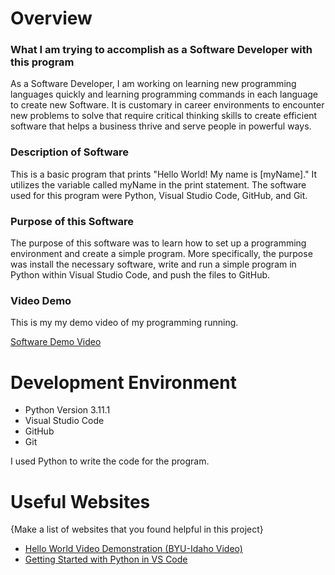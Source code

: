 # Overview
### What I am trying to accomplish as a Software Developer with this program
As a Software Developer, I am working on learning new programming languages quickly and learning programming commands in each language to create new Software. It is customary in career environments to encounter new problems to solve that require critical thinking skills to create efficient software that helps a business thrive and serve people in powerful ways.

### Description of Software

This is a basic program that prints "Hello World! My name is [myName]." It utilizes the variable called myName in the print statement. The software used for this program were Python, Visual Studio Code, GitHub, and Git. 

### Purpose of this Software

The purpose of this software was to learn how to set up a programming environment and create a simple program. More specifically, the purpose was install the necessary software, write and run a simple program in Python within Visual Studio Code, and push the files to GitHub. 

### Video Demo

This is my my demo video of my programming running.

[Software Demo Video](https://youtu.be/DAvgM1Y3KDw)

# Development Environment

* Python Version 3.11.1
* Visual Studio Code
* GitHub
* Git

I used Python to write the code for the program.

# Useful Websites

{Make a list of websites that you found helpful in this project}
* [Hello World Video Demonstration (BYU-Idaho Video)](https://cdnapisec.kaltura.com/html5/html5lib/v2.101/mwEmbedFrame.php/p/1157612/uiconf_id/47306393/entry_id/1_zyyx43ke?wid=_1157612&iframeembed=true&playerId=kaltura_player_1687278321&entry_id=1_zyyx43ke)
* [Getting Started with Python in VS Code](https://code.visualstudio.com/docs/python/python-tutorial)